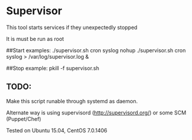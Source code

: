 # Supervisor

This tool starts services if they unexpectedly stopped

It is must be run as root

##Start examples:
    ./supervisor.sh cron syslog
    nohup ./supervisor.sh cron syslog > /var/log/supervisor.log &

##Stop example:
    pkill -f supervisor.sh

## TODO:
Make this script runable through systemd as daemon.


Alternate way is using supervisord (http://supervisord.org/) or some SCM (Puppet/Chef)

Tested on Ubuntu 15.04, CentOS 7.0.1406
